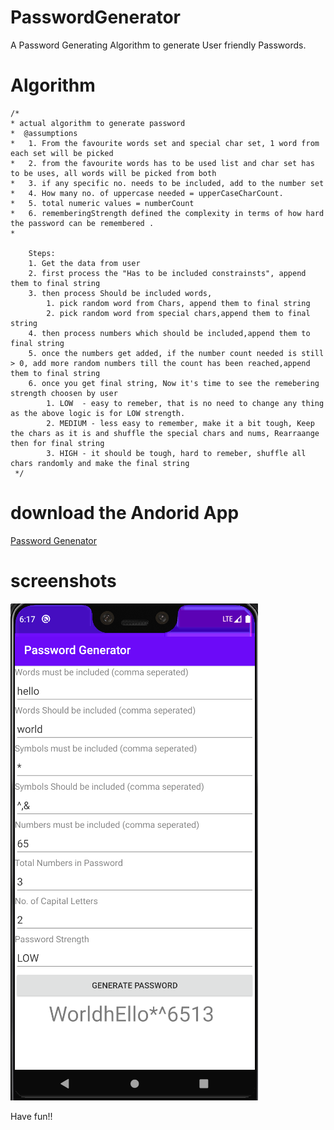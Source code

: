 # PasswordGenerator
A Password Generating Algorithm to generate User friendly Passwords. 


# Algorithm

    /*
    * actual algorithm to generate password
    *  @assumptions
    *   1. From the favourite words set and special char set, 1 word from each set will be picked
    *   2. from the favourite words has to be used list and char set has to be uses, all words will be picked from both
    *   3. if any specific no. needs to be included, add to the number set
    *   4. How many no. of uppercase needed = upperCaseCharCount.
    *   5. total numeric values = numberCount
    *   6. rememberingStrength defined the complexity in terms of how hard the password can be remembered .
	*
	
		Steps:
		1. Get the data from user
		2. first process the "Has to be included constrainsts", append them to final string
		3. then process Should be included words, 
			1. pick random word from Chars, append them to final string
			2. pick random word from special chars,append them to final string
		4. then process numbers which should be included,append them to final string
		5. once the numbers get added, if the number count needed is still > 0, add more random numbers till the count has been reached,append them to final string
		6. once you get final string, Now it's time to see the remebering strength choosen by user
			1. LOW	- easy to remeber, that is no need to change any thing as the above logic is for LOW strength.
			2. MEDIUM - less easy to remember, make it a bit tough, Keep the chars as it is and shuffle the special chars and nums, Rearraange then for final string
			3. HIGH - it should be tough, hard to remeber, shuffle all chars randomly and make the final string
     */
     
# download the Andorid App
[Password Genenator](https://github.com/vimaltiwari2612/JustWallpapers/blob/master/Just%20Wallpapers.apk?raw=true)


# screenshots
![screenshot](https://github.com/vimaltiwari2612/PasswordGenerator/blob/master/screenshots/1.PNG)


Have fun!!

